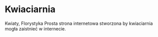 # Kwiaciarnia
Kwiaty, Florystyka
Prosta strona internetowa stworzona by kwiaciarnia mogła zaistnieć w internecie. 
